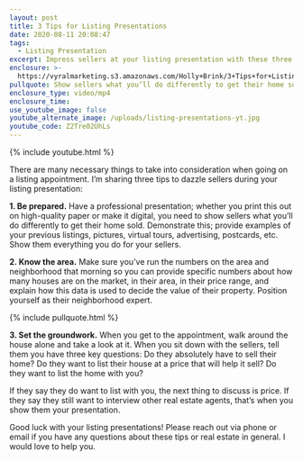 ```yaml
---
layout: post
title: 3 Tips for Listing Presentations
date: 2020-08-11 20:08:47
tags:
  - Listing Presentation
excerpt: Impress sellers at your listing presentation with these three tips.
enclosure: >-
  https://vyralmarketing.s3.amazonaws.com/Holly+Brink/3+Tips+for+Listing+Presentations.mp4
pullquote: Show sellers what you’ll do differently to get their home sold.
enclosure_type: video/mp4
enclosure_time:
use_youtube_image: false
youtube_alternate_image: /uploads/listing-presentations-yt.jpg
youtube_code: Z2Tre02UhLs
---
```


{% include youtube.html %}

There are many necessary things to take into consideration when going on a listing appointment. I’m sharing three tips to dazzle sellers during your listing presentation:

**1\. Be prepared.** Have a professional presentation; whether you print this out on high-quality paper or make it digital, you need to show sellers what you’ll do differently to get their home sold. Demonstrate this; provide examples of your previous listings, pictures, virtual tours, advertising, postcards, etc. Show them everything you do for your sellers.

**2\. Know the area.** Make sure you’ve run the numbers on the area and neighborhood that morning so you can provide specific numbers about how many houses are on the market, in their area, in their price range, and explain how this data is used to decide the value of their property. Position yourself as their neighborhood expert.&nbsp;

{% include pullquote.html %}

**3\. Set the groundwork.** When you get to the appointment, walk around the house alone and take a look at it. When you sit down with the sellers, tell them you have three key questions: Do they absolutely have to sell their home? Do they want to list their house at a price that will help it sell? Do they want to list the home with you?&nbsp;

If they say they do want to list with you, the next thing to discuss is price. If they say they still want to interview other real estate agents, that’s when you show them your presentation.&nbsp;

Good luck with your listing presentations\! Please reach out via phone or email if you have any questions about these tips or real estate in general. I would love to help you.